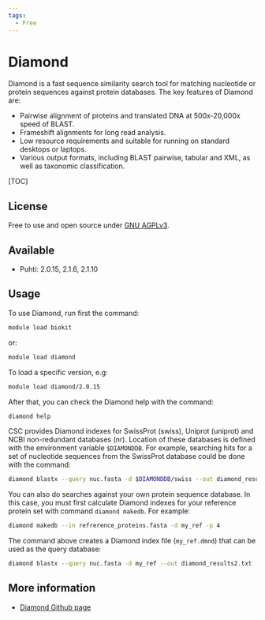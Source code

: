 ```yaml
---
tags:
  - Free
---
```


# Diamond

Diamond is a fast sequence similarity search tool for matching nucleotide or protein sequences against protein databases.
The key features of Diamond are:

* Pairwise alignment of proteins and translated DNA at 500x-20,000x speed of BLAST.
* Frameshift alignments for long read analysis.
* Low resource requirements and suitable for running on standard desktops or laptops.
* Various output formats, including BLAST pairwise, tabular and XML, as well as taxonomic classification.

[TOC]

## License

Free to use and open source under [GNU AGPLv3](https://www.gnu.org/licenses/agpl-3.0.en.html).

## Available

* Puhti: 2.0.15, 2.1.6, 2.1.10

## Usage

To use Diamond, run first the command:

```bash
module load biokit
```

or:

```bash
module load diamond
```

To load a specific version, e.g:

```bash
module load diamond/2.0.15
```

After that, you can check the Diamond help with the command:

```bash
diamond help
```

CSC provides Diamond indexes for SwissProt (swiss), Uniprot (uniprot) and NCBI non-redundant databases (nr). Location of these databases is defined with the environment variable `$DIAMONDDB`. For example, searching hits for a set of nucleotide sequences from the SwissProt database could be done with the command:

```bash
diamond blastx --query nuc.fasta -d $DIAMONDDB/swiss --out diamond_results.txt -p 4 --max-target-seqs 500
```

You can also do searches against your own protein sequence database. In this case, you must first calculate Diamond indexes for your reference protein set with command `diamond makedb`. For example:

```bash
diamond makedb --in refrerence_proteins.fasta -d my_ref -p 4
```

The command above creates a Diamond index file (`my_ref.dmnd`) that can be used as the query database:

```bash
diamond blastx --query nuc.fasta -d my_ref --out diamond_results2.txt -p 4 --max-target-seqs 500
```

## More information

* [Diamond Github page](https://github.com/bbuchfink/diamond)
